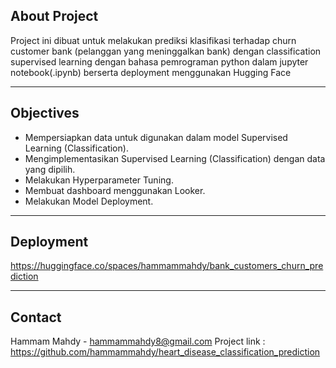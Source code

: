 
## About Project
Project ini dibuat untuk melakukan prediksi klasifikasi terhadap churn customer bank (pelanggan yang meninggalkan bank)
dengan classification supervised learning dengan bahasa pemrograman python dalam jupyter notebook(.ipynb) berserta deployment menggunakan Hugging Face

---

## Objectives
- Mempersiapkan data untuk digunakan dalam model Supervised Learning (Classification).
- Mengimplementasikan Supervised Learning (Classification) dengan data yang dipilih.
- Melakukan Hyperparameter Tuning.
- Membuat dashboard menggunakan Looker.
- Melakukan Model Deployment.

---


## Deployment
https://huggingface.co/spaces/hammammahdy/bank_customers_churn_prediction

---

## Contact
Hammam Mahdy - hammammahdy8@gmail.com
Project link : https://github.com/hammammahdy/heart_disease_classification_prediction
